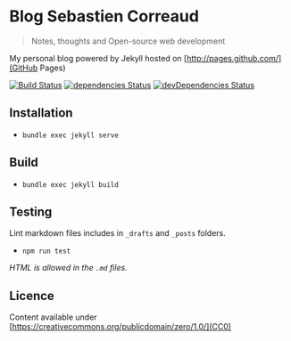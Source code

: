 # Blog Sebastien Correaud

> Notes, thoughts and Open-source web development

My personal blog powered by Jekyll hosted on [http://pages.github.com/](GitHub Pages)

[![Build Status](https://travis-ci.org/iGitScor/igitscor.github.io.svg?branch=develop)](https://travis-ci.org/iGitScor/igitscor.github.io)
[![dependencies Status](https://david-dm.org/iGitScor/igitscor.github.io/develop/status.svg)](https://david-dm.org/iGitScor/igitscor.github.io/develop)
[![devDependencies Status](https://david-dm.org/iGitScor/igitscor.github.io/develop/dev-status.svg)](https://david-dm.org/iGitScor/igitscor.github.io/develop?type=dev)

## Installation

- `bundle exec jekyll serve`

## Build

- `bundle exec jekyll build`

## Testing

Lint markdown files includes in `_drafts` and `_posts` folders.

- `npm run test`

_HTML is allowed in the `.md` files._

## Licence

Content available under [https://creativecommons.org/publicdomain/zero/1.0/](CC0)
